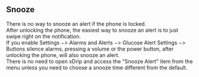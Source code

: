 ## Snooze  
  
There is no way to snooze an alert if the phone is locked.  
After unlocking the phone, the easiest way to snooze an alert is to just swipe right on the notification.  
If you enable Settings &#8722;> Alarms and Alerts &#8722;> Glucose Alert Settings &#8722;> Buttons silence alarms, pressing a volume or the power button, after unlocking the phone, will also snooze an alert.  
There is no need to open xDrip and access the "Snooze Alert" item from the menu unless you need to choose a snooze time different from the default.  
